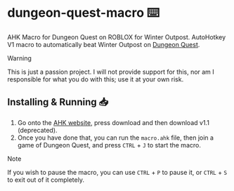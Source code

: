 # dungeon-quest-macro ⌨️
AHK Macro for Dungeon Quest on ROBLOX for Winter Outpost.
AutoHotkey V1 macro to automatically beat Winter Outpost on [Dungeon Quest](https://www.roblox.com/games/2414851778/EVENT-Dungeon-Quest).

> [!WARNING]
> This is just a passion project. I will not provide support for this, nor am I responsible for what you do with this; use it at your own risk.

## Installing & Running 📥
1. Go onto the [AHK website](https://www.autohotkey.com/), press download and then download v1.1 (deprecated).
2. Once you have done that, you can run the `macro.ahk` file, then join a game of Dungeon Quest, and press `CTRL` + `J` to start the macro.

> [!NOTE]
> If you wish to pause the macro, you can use `CTRL` + `P` to pause it, or `CTRL` + `S` to exit out of it completely.
